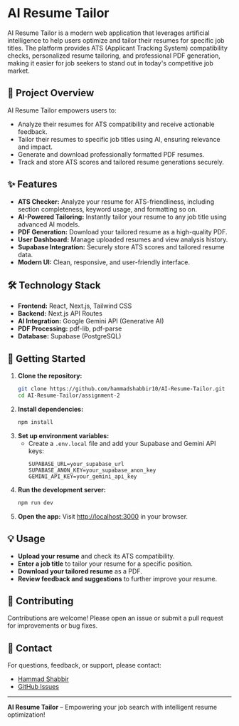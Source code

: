 # AI Resume Tailor

AI Resume Tailor is a modern web application that leverages artificial intelligence to help users optimize and tailor their resumes for specific job titles. The platform provides ATS (Applicant Tracking System) compatibility checks, personalized resume tailoring, and professional PDF generation, making it easier for job seekers to stand out in today's competitive job market.

## 🚀 Project Overview
AI Resume Tailor empowers users to:
- Analyze their resumes for ATS compatibility and receive actionable feedback.
- Tailor their resumes to specific job titles using AI, ensuring relevance and impact.
- Generate and download professionally formatted PDF resumes.
- Track and store ATS scores and tailored resume generations securely.

## ✨ Features
- **ATS Checker:** Analyze your resume for ATS-friendliness, including section completeness, keyword usage, and formatting so on.
- **AI-Powered Tailoring:** Instantly tailor your resume to any job title using advanced AI models.
- **PDF Generation:** Download your tailored resume as a high-quality PDF.
- **User Dashboard:** Manage uploaded resumes and view analysis history.
- **Supabase Integration:** Securely store ATS scores and tailored resume data.
- **Modern UI:** Clean, responsive, and user-friendly interface.

## 🛠️ Technology Stack
- **Frontend:** React, Next.js, Tailwind CSS
- **Backend:** Next.js API Routes
- **AI Integration:** Google Gemini API (Generative AI)
- **PDF Processing:** pdf-lib, pdf-parse
- **Database:** Supabase (PostgreSQL)

## 📝 Getting Started
1. **Clone the repository:**
   ```bash
   git clone https://github.com/hammadshabbir10/AI-Resume-Tailor.git
   cd AI-Resume-Tailor/assignment-2
   ```
2. **Install dependencies:**
   ```bash
   npm install
   ```
3. **Set up environment variables:**
   - Create a `.env.local` file and add your Supabase and Gemini API keys:
     ```env
     SUPABASE_URL=your_supabase_url
     SUPABASE_ANON_KEY=your_supabase_anon_key
     GEMINI_API_KEY=your_gemini_api_key
     ```
4. **Run the development server:**
   ```bash
   npm run dev
   ```
5. **Open the app:**
   Visit [http://localhost:3000](http://localhost:3000) in your browser.

## 💡 Usage
- **Upload your resume** and check its ATS compatibility.
- **Enter a job title** to tailor your resume for a specific position.
- **Download your tailored resume** as a PDF.
- **Review feedback and suggestions** to further improve your resume.

## 🤝 Contributing
Contributions are welcome! Please open an issue or submit a pull request for improvements or bug fixes.

## 📧 Contact
For questions, feedback, or support, please contact:
- [Hammad Shabbir](mailto:hammadshabbir10@gmail.com)
- [GitHub Issues](https://github.com/hammadshabbir10/AI-Resume-Tailor/issues)

---

**AI Resume Tailor** – Empowering your job search with intelligent resume optimization!
